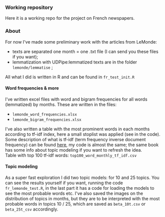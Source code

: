 ### Working repository
Here it is a working repo for the project on French newspapers.  


### About
For now I've made some preliminary work with the articles from LeMonde:
* texts are separated one month = one .txt file (I can send you these files if you want);
* lemmatization with UDPipe:lemmatized texts are in the folder `lemonde/lemmatise` ;  
  
All what I did is written in R and can be found in `fr_test_init.R`
  
#### Word frequencies & more
I've written excel files with word and bigram frequencies for all words (lemmatized) by months. These are written in the files:
* `lemonde_word_frequencies.xlsx`
* `lemonde_bigram_frequencies.xlsx`

I've also written a table with the most prominent words in each months according to tf-idf index, here a small stoplist was applied (see in the code). Some description of what is tf-idf (term frequency inverse document frequency) can be found [here](https://www.tidytextmining.com/tfidf.html), my code is almost the same; the same book has some info about topic modeling if you want to refresh the idea.      
Table with top 100 tf-idf words: `top100_word_monthly_tf_idf.csv`
  

#### Topic modeling
As a super fast exploration I did two topic models: for 10 and 25 topics. You can see the results yourself if you want, running the code `fr_lemonde_test.R`, in the last part it has a code for loading the models to see the most probable words etc.
I've also saved the images on the distribution of topics in months, but they are to be interpreted with the most probable words in topics 10 / 25, which are saved as `beta_10t.csv` or `beta_25t_csv` accordingly.

